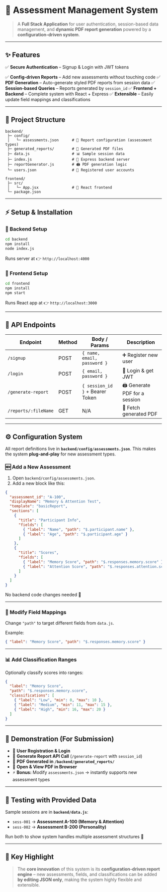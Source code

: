 # 📝 Assessment Management System

> A **Full Stack Application** for user authentication, session-based data management, and **dynamic PDF report generation** powered by a **configuration-driven system**.

---

## ✨ Features

✅ **Secure Authentication** – Signup & Login with JWT tokens

✅ **Config-driven Reports** – Add new assessments without touching code
✅ **PDF Generation** – Auto-generate styled PDF reports from session data
✅ **Session-based Queries** – Reports generated by `session_id`
✅ **Frontend + Backend** – Complete system with React + Express
✅ **Extensible** – Easily update field mappings and classifications

---

## 📂 Project Structure

```
backend/
 ├─ config/
 │   └─ assessments.json      # 🔧 Report configuration (assessment types)
 ├─ generated_reports/        # 📄 Generated PDF files
 ├─ data.js                   # 📊 Sample session data
 ├─ index.js                  # 🚀 Express backend server
 ├─ reportGenerator.js        # 🖨️ PDF generation logic
 └─ users.json                # 👥 Registered user accounts

frontend/
 ├─ src/
 │   └─ App.jsx               # 🎨 React frontend
 └─ package.json
```

---

## ⚡ Setup & Installation

### 🔹 Backend Setup

```bash
cd backend
npm install
node index.js
```

Runs server at 👉 `http://localhost:4000`

### 🔹 Frontend Setup

```bash
cd frontend
npm install
npm start
```

Runs React app at 👉 `http://localhost:3000`

---

## 🔑 API Endpoints

| Endpoint             | Method | Body / Params                   | Description                    |
| -------------------- | ------ | ------------------------------- | ------------------------------ |
| `/signup`            | POST   | `{ name, email, password }`     | ➕ Register new user            |
| `/login`             | POST   | `{ email, password }`           | 🔐 Login & get JWT             |
| `/generate-report`   | POST   | `{ session_id }` + Bearer Token | 🖨️ Generate PDF for a session |
| `/reports/:fileName` | GET    | N/A                             | 📄 Fetch generated PDF         |

---

## ⚙️ Configuration System

All report definitions live in **`backend/config/assessments.json`**.
This makes the system **plug-and-play** for new assessment types.

### 🆕 Add a New Assessment

1. Open `backend/config/assessments.json`.
2. Add a new block like this:

```json
{
  "assessment_id": "A-100",
  "displayName": "Memory & Attention Test",
  "template": "basicReport",
  "sections": [
    {
      "title": "Participant Info",
      "fields": [
        { "label": "Name", "path": "$.participant.name" },
        { "label": "Age", "path": "$.participant.age" }
      ]
    },
    {
      "title": "Scores",
      "fields": [
        { "label": "Memory Score", "path": "$.responses.memory.score" },
        { "label": "Attention Score", "path": "$.responses.attention.score" }
      ]
    }
  ]
}
```

No backend code changes needed 🎉

---

### 🔄 Modify Field Mappings

Change `"path"` to target different fields from `data.js`.

Example:

```json
{ "label": "Memory Score", "path": "$.responses.memory.score" }
```

---

### 📊 Add Classification Ranges

Optionally classify scores into ranges:

```json
{
  "label": "Memory Score",
  "path": "$.responses.memory.score",
  "classifications": [
    { "label": "Low", "min": 0, "max": 10 },
    { "label": "Medium", "min": 11, "max": 15 },
    { "label": "High", "min": 16, "max": 20 }
  ]
}
```

---

## 🎥 Demonstration (For Submission)

* 🔐 **User Registration & Login**
* 📩 **Generate Report API Call** (`/generate-report` with `session_id`)
* 📂 **PDF Generated in `/backend/generated_reports/`**
* 👀 **Open & View PDF in Browser**
* ⚡ **Bonus:** Modify `assessments.json` → instantly supports new assessment types

---

## 🧪 Testing with Provided Data

Sample sessions are in **`backend/data.js`**:

* `sess-001` → **Assessment A-100 (Memory & Attention)**
* `sess-002` → **Assessment B-200 (Personality)**

Run both to show system handles multiple assessment structures 🚀

---

## 🌟 Key Highlight

> The **core innovation** of this system is its **configuration-driven report engine** –
> new assessments, fields, and classifications can be added **by editing JSON only**,
> making the system highly flexible and extensible.
